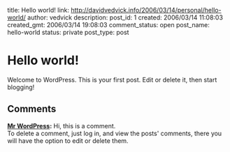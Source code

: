 title: Hello world!
link: http://davidvedvick.info/2006/03/14/personal/hello-world/
author: vedvick
description: 
post_id: 1
created: 2006/03/14 11:08:03
created_gmt: 2006/03/14 19:08:03
comment_status: open
post_name: hello-world
status: private
post_type: post

# Hello world!

Welcome to WordPress. This is your first post. Edit or delete it, then start blogging!

## Comments

**[Mr WordPress](#1 "2006-03-14 11:08:03"):** Hi, this is a comment.  
To delete a comment, just log in, and view the posts' comments, there you will have the option to edit or delete them.

